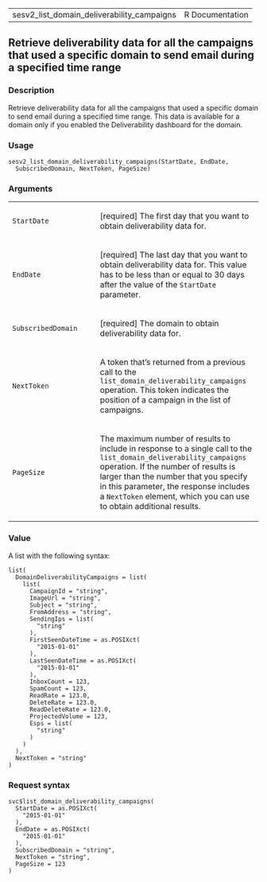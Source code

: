 <table style="width: 100%;">
<tbody>
<tr class="odd">
<td>sesv2_list_domain_deliverability_campaigns</td>
<td style="text-align: right;">R Documentation</td>
</tr>
</tbody>
</table>

## Retrieve deliverability data for all the campaigns that used a specific domain to send email during a specified time range

### Description

Retrieve deliverability data for all the campaigns that used a specific
domain to send email during a specified time range. This data is
available for a domain only if you enabled the Deliverability dashboard
for the domain.

### Usage

    sesv2_list_domain_deliverability_campaigns(StartDate, EndDate,
      SubscribedDomain, NextToken, PageSize)

### Arguments

<table>
<colgroup>
<col style="width: 35%" />
<col style="width: 65%" />
</colgroup>
<tbody>
<tr class="odd">
<td><code
id="sesv2_list_domain_deliverability_campaigns_:_StartDate">StartDate</code></td>
<td><p>[required] The first day that you want to obtain deliverability
data for.</p></td>
</tr>
<tr class="even">
<td><code
id="sesv2_list_domain_deliverability_campaigns_:_EndDate">EndDate</code></td>
<td><p>[required] The last day that you want to obtain deliverability
data for. This value has to be less than or equal to 30 days after the
value of the <code>StartDate</code> parameter.</p></td>
</tr>
<tr class="odd">
<td><code
id="sesv2_list_domain_deliverability_campaigns_:_SubscribedDomain">SubscribedDomain</code></td>
<td><p>[required] The domain to obtain deliverability data for.</p></td>
</tr>
<tr class="even">
<td><code
id="sesv2_list_domain_deliverability_campaigns_:_NextToken">NextToken</code></td>
<td><p>A token that’s returned from a previous call to the
<code>list_domain_deliverability_campaigns</code> operation. This token
indicates the position of a campaign in the list of campaigns.</p></td>
</tr>
<tr class="odd">
<td><code
id="sesv2_list_domain_deliverability_campaigns_:_PageSize">PageSize</code></td>
<td><p>The maximum number of results to include in response to a single
call to the <code>list_domain_deliverability_campaigns</code> operation.
If the number of results is larger than the number that you specify in
this parameter, the response includes a <code>NextToken</code> element,
which you can use to obtain additional results.</p></td>
</tr>
</tbody>
</table>

### Value

A list with the following syntax:

    list(
      DomainDeliverabilityCampaigns = list(
        list(
          CampaignId = "string",
          ImageUrl = "string",
          Subject = "string",
          FromAddress = "string",
          SendingIps = list(
            "string"
          ),
          FirstSeenDateTime = as.POSIXct(
            "2015-01-01"
          ),
          LastSeenDateTime = as.POSIXct(
            "2015-01-01"
          ),
          InboxCount = 123,
          SpamCount = 123,
          ReadRate = 123.0,
          DeleteRate = 123.0,
          ReadDeleteRate = 123.0,
          ProjectedVolume = 123,
          Esps = list(
            "string"
          )
        )
      ),
      NextToken = "string"
    )

### Request syntax

    svc$list_domain_deliverability_campaigns(
      StartDate = as.POSIXct(
        "2015-01-01"
      ),
      EndDate = as.POSIXct(
        "2015-01-01"
      ),
      SubscribedDomain = "string",
      NextToken = "string",
      PageSize = 123
    )
